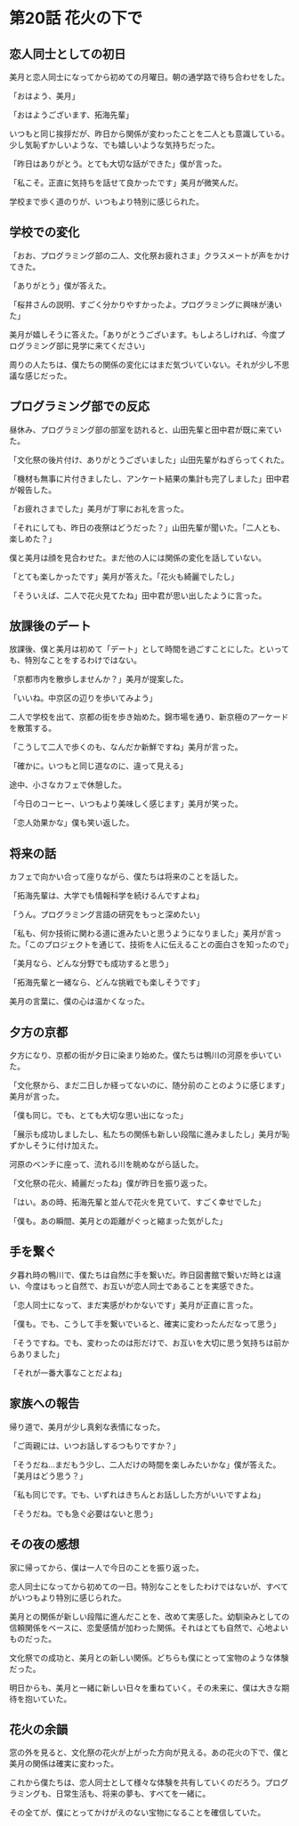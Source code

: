 # 第20話 花火の下で

## 恋人同士としての初日

美月と恋人同士になってから初めての月曜日。朝の通学路で待ち合わせをした。

「おはよう、美月」

「おはようございます、拓海先輩」

いつもと同じ挨拶だが、昨日から関係が変わったことを二人とも意識している。少し気恥ずかしいような、でも嬉しいような気持ちだった。

「昨日はありがとう。とても大切な話ができた」僕が言った。

「私こそ。正直に気持ちを話せて良かったです」美月が微笑んだ。

学校まで歩く道のりが、いつもより特別に感じられた。

## 学校での変化

「おお、プログラミング部の二人、文化祭お疲れさま」クラスメートが声をかけてきた。

「ありがとう」僕が答えた。

「桜井さんの説明、すごく分かりやすかったよ。プログラミングに興味が湧いた」

美月が嬉しそうに答えた。「ありがとうございます。もしよろしければ、今度プログラミング部に見学に来てください」

周りの人たちは、僕たちの関係の変化にはまだ気づいていない。それが少し不思議な感じだった。

## プログラミング部での反応

昼休み、プログラミング部の部室を訪れると、山田先輩と田中君が既に来ていた。

「文化祭の後片付け、ありがとうございました」山田先輩がねぎらってくれた。

「機材も無事に片付きましたし、アンケート結果の集計も完了しました」田中君が報告した。

「お疲れさまでした」美月が丁寧にお礼を言った。

「それにしても、昨日の夜祭はどうだった？」山田先輩が聞いた。「二人とも、楽しめた？」

僕と美月は顔を見合わせた。まだ他の人には関係の変化を話していない。

「とても楽しかったです」美月が答えた。「花火も綺麗でしたし」

「そういえば、二人で花火見てたね」田中君が思い出したように言った。

## 放課後のデート

放課後、僕と美月は初めて「デート」として時間を過ごすことにした。といっても、特別なことをするわけではない。

「京都市内を散歩しませんか？」美月が提案した。

「いいね。中京区の辺りを歩いてみよう」

二人で学校を出て、京都の街を歩き始めた。錦市場を通り、新京極のアーケードを散策する。

「こうして二人で歩くのも、なんだか新鮮ですね」美月が言った。

「確かに。いつもと同じ道なのに、違って見える」

途中、小さなカフェで休憩した。

「今日のコーヒー、いつもより美味しく感じます」美月が笑った。

「恋人効果かな」僕も笑い返した。

## 将来の話

カフェで向かい合って座りながら、僕たちは将来のことを話した。

「拓海先輩は、大学でも情報科学を続けるんですよね」

「うん。プログラミング言語の研究をもっと深めたい」

「私も、何か技術に関わる道に進みたいと思うようになりました」美月が言った。「このプロジェクトを通じて、技術を人に伝えることの面白さを知ったので」

「美月なら、どんな分野でも成功すると思う」

「拓海先輩と一緒なら、どんな挑戦でも楽しそうです」

美月の言葉に、僕の心は温かくなった。

## 夕方の京都

夕方になり、京都の街が夕日に染まり始めた。僕たちは鴨川の河原を歩いていた。

「文化祭から、まだ二日しか経ってないのに、随分前のことのように感じます」美月が言った。

「僕も同じ。でも、とても大切な思い出になった」

「展示も成功しましたし、私たちの関係も新しい段階に進みましたし」美月が恥ずかしそうに付け加えた。

河原のベンチに座って、流れる川を眺めながら話した。

「文化祭の花火、綺麗だったね」僕が昨日を振り返った。

「はい。あの時、拓海先輩と並んで花火を見ていて、すごく幸せでした」

「僕も。あの瞬間、美月との距離がぐっと縮まった気がした」

## 手を繋ぐ

夕暮れ時の鴨川で、僕たちは自然に手を繋いだ。昨日図書館で繋いだ時とは違い、今度はもっと自然で、お互いが恋人同士であることを実感できた。

「恋人同士になって、まだ実感がわかないです」美月が正直に言った。

「僕も。でも、こうして手を繋いでいると、確実に変わったんだなって思う」

「そうですね。でも、変わったのは形だけで、お互いを大切に思う気持ちは前からありました」

「それが一番大事なことだよね」

## 家族への報告

帰り道で、美月が少し真剣な表情になった。

「ご両親には、いつお話しするつもりですか？」

「そうだね...まだもう少し、二人だけの時間を楽しみたいかな」僕が答えた。「美月はどう思う？」

「私も同じです。でも、いずれはきちんとお話しした方がいいですよね」

「そうだね。でも急ぐ必要はないと思う」

## その夜の感想

家に帰ってから、僕は一人で今日のことを振り返った。

恋人同士になってから初めての一日。特別なことをしたわけではないが、すべてがいつもより特別に感じられた。

美月との関係が新しい段階に進んだことを、改めて実感した。幼馴染みとしての信頼関係をベースに、恋愛感情が加わった関係。それはとても自然で、心地よいものだった。

文化祭での成功と、美月との新しい関係。どちらも僕にとって宝物のような体験だった。

明日からも、美月と一緒に新しい日々を重ねていく。その未来に、僕は大きな期待を抱いていた。

## 花火の余韻

窓の外を見ると、文化祭の花火が上がった方向が見える。あの花火の下で、僕と美月の関係は確実に変わった。

これから僕たちは、恋人同士として様々な体験を共有していくのだろう。プログラミングも、日常生活も、将来の夢も、すべてを一緒に。

その全てが、僕にとってかけがえのない宝物になることを確信していた。